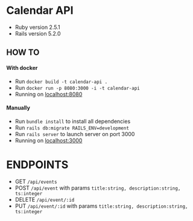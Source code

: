 # Calendar API

* Ruby version 2.5.1
* Rails version 5.2.0

## HOW TO

#### With docker

* Run `docker build -t calendar-api .`
* Run `docker run -p 8080:3000 -i -t calendar-api`
* Running on [localhost:8080](http://localhost:8080)

#### Manually

* Run `bundle install` to install all dependencies
* Run `rails db:migrate RAILS_ENV=development`
* Run `rails server` to launch server on port 3000
* Running on [localhost:3000](http://localhost:3000)

# ENDPOINTS

* GET `/api/events`
* POST `/api/event` with params `title:string, description:string, ts:integer`
* DELETE `/api/event/:id`
* PUT `/api/event/:id` with params `title:string, description:string, ts:integer`
